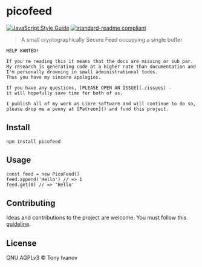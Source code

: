 # picofeed

[![JavaScript Style Guide](https://img.shields.io/badge/code_style-standard-brightgreen.svg)](https://standardjs.com)
[![standard-readme compliant](https://img.shields.io/badge/readme%20style-standard-brightgreen.svg?style=flat-square)](https://github.com/RichardLitt/standard-readme)

> A small cryptographically Secure Feed occupying a single buffer

```ad
HELP WANTED!

If you're reading this it means that the docs are missing or sub par.
My research is generating code at a higher rate than documentation and
I'm personally drowning in small administrational todos.
Thus you have my sincere apologies.

If you have any questions, [PLEASE OPEN AN ISSUE](./issues) -
it will hopefully save time for both of us.

I publish all of my work as Libre software and will continue to do so,
please drop me a penny at [Patreon]() and fund this project.
```

## <a name="install"></a> Install

```
npm install picofeed
```

## <a name="usage"></a> Usage

```
const feed = new PicoFeed()
feed.append('Hello') // => 1
feed.get(0) // => 'Hello'
```

## <a name="contribute"></a> Contributing

Ideas and contributions to the project are welcome. You must follow this [guideline](https://github.com/telamon/picofeed/blob/master/CONTRIBUTING.md).

## License

GNU AGPLv3 © Tony Ivanov
